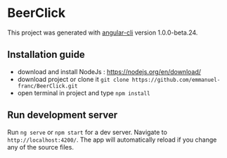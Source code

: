 # BeerClick

This project was generated with [angular-cli](https://github.com/angular/angular-cli) version 1.0.0-beta.24.

## Installation guide
* download and install NodeJs : https://nodejs.org/en/download/
* download project or clone it `git clone https://github.com/emmanuel-franc/BeerClick.git`
* open terminal in project and type `npm install`

## Run development server
Run `ng serve` or `npm start` for a dev server. Navigate to `http://localhost:4200/`. The app will automatically reload if you change any of the source files.
